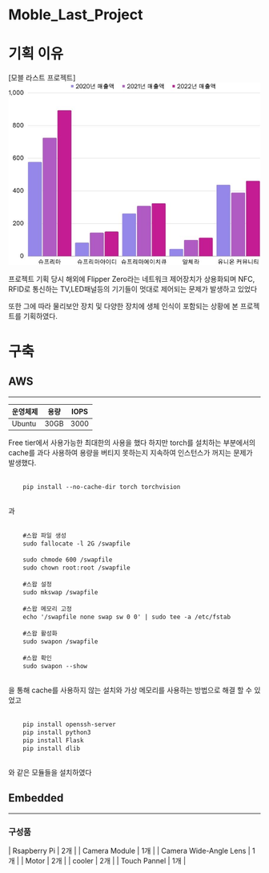 # Moble_Last_Project

# 기획 이유
[모블 라스트 프로젝트]
<img src="/readme/planning_reason_chart.jpg"></img>

프로젝트 기획 당시 해외에 Flipper Zero라는 네트워크 제어장치가 상용화되며
NFC, RFID로 통신하는 TV,LED패널등의 기기들이 멋대로 제어되는 문제가 발생하고 있었다

또한 그에 따라 물리보안 장치 및 다양한 장치에 생체 인식이 포함되는 상황에 본 프로젝트를 기획하였다.

# 구축
## AWS 

-------------------------------------------------------------


| 운영체제 | 용량 | IOPS |
| ------ | -- | -- |
| Ubuntu | 30GB | 3000 |


Free tier에서 사용가능한 최대한의 사용을 했다
하지만 torch를 설치하는 부분에서의 cache를 과다 사용하여 용량을 버티지 못하는지 지속하여 인스턴스가
꺼지는 문제가 발생했다.

<pre>
  <code>
    pip install --no-cache-dir torch torchvision
  </code>
</pre>

과

<pre>
  <code>
    #스왑 파일 생성
    sudo fallocate -l 2G /swapfile

    sudo chmode 600 /swapfile
    sudo chown root:root /swapfile

    #스왑 설정
    sudo mkswap /swapfile

    #스왑 메모리 고정
    echo '/swapfile none swap sw 0 0' | sudo tee -a /etc/fstab

    #스왑 활성화
    sudo swapon /swapfile

    #스왑 확인
    sudo swapon --show
  </code>
</pre>

을 통해 cache를 사용하지 않는 설치와 가상 메모리를 사용하는 방법으로 해결 할 수 있었고 
<pre>
  <code>
    pip install openssh-server
    pip install python3
    pip install Flask
    pip install dlib
  </code>
</pre>
와 같은 모듈들을 설치하였다

## Embedded

--------------------------------------------------------------------------

### 구성품
| Rsapberry Pi | 2개 |
| Camera Module | 1개 |
| Camera Wide-Angle Lens | 1개 |
| Motor | 2개 |
| cooler | 2개 |
| Touch Pannel | 1개 |
